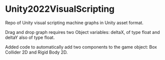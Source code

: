 # Unity2022VisualScripting
Repo of Unity visual scripting machine graphs in Unity asset format.

Drag and drop graph requires two Object variables: deltaX, of type float and deltaY also of type float.

Added code to automatically add two components to the game object: Box Collider 2D and Rigid Body 2D.

